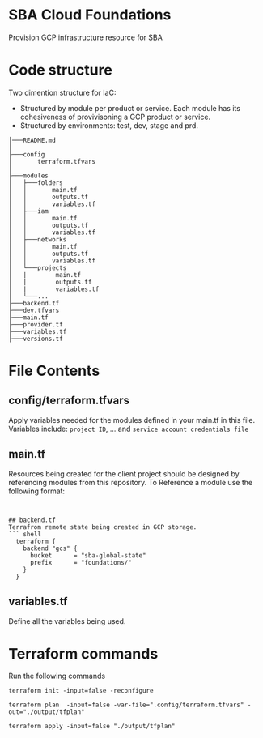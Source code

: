 # SBA Cloud Foundations
Provision GCP infrastructure resource for SBA

# Code structure
Two dimention structure for IaC:
* Structured by module per product or service. Each module has its cohesiveness of provivisoning a GCP product or service.
* Structured by environments: test, dev, stage and prd.  


```shell
│───README.md
│
├───config
│       terraform.tfvars
│
├───modules
│   ├───folders
│   │       main.tf
│   │       outputs.tf
│   │       variables.tf
│   ├───iam
│   │       main.tf
│   │       outputs.tf
│   │       variables.tf
│   ├───networks
│   │       main.tf
│   │       outputs.tf
│   │       variables.tf
│   └───projects
│   |        main.tf
│   |        outputs.tf
│   |        variables.tf
│   └───...
├───backend.tf
├───dev.tfvars
├───main.tf
├───provider.tf
├───variables.tf
├───versions.tf
```

# File Contents
## config/terraform.tfvars
Apply variables needed for the modules defined in your main.tf in this file. Variables include: `project ID`, ... and `service account credentials file`

## main.tf
Resources being created for the client project should be designed by referencing modules from this repository.  To Reference a module use the following format:

``` shell


## backend.tf
Terrafrom remote state being created in GCP storage.
``` shell
  terraform {
    backend "gcs" {
      bucket      = "sba-global-state"
      prefix      = "foundations/"
    }
  }
```

## variables.tf
Define all the variables being used.

# Terraform commands
Run the following commands
```shell
terraform init -input=false -reconfigure      
```

```shell
terraform plan  -input=false -var-file=".config/terraform.tfvars" -out="./output/tfplan"
```

```shell
terraform apply -input=false "./output/tfplan"
```
